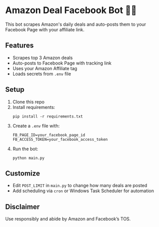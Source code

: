 # Amazon Deal Facebook Bot 🤖🔥

This bot scrapes Amazon's daily deals and auto-posts them to your Facebook Page with your affiliate link.

## Features
- Scrapes top 3 Amazon deals
- Auto-posts to Facebook Page with tracking link
- Uses your Amazon Affiliate tag
- Loads secrets from `.env` file

## Setup

1. Clone this repo
2. Install requirements:
   ```
   pip install -r requirements.txt
   ```
3. Create a `.env` file with:
   ```
   FB_PAGE_ID=your_facebook_page_id
   FB_ACCESS_TOKEN=your_facebook_access_token
   ```
4. Run the bot:
   ```
   python main.py
   ```

## Customize
- Edit `POST_LIMIT` in `main.py` to change how many deals are posted
- Add scheduling via `cron` or Windows Task Scheduler for automation

## Disclaimer
Use responsibly and abide by Amazon and Facebook’s TOS.
